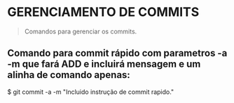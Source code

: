 # GERENCIAMENTO DE COMMITS
> Comandos para gerenciar os commits.

## Comando para commit rápido com parametros -a -m que fará ADD e incluirá mensagem e um alinha de comando apenas:
$ git commit -a -m "Incluido instrução de commit rapido."



